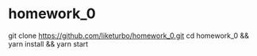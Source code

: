 # homework_0
git clone https://github.com/liketurbo/homework_0.git
cd homework_0 && yarn install && yarn start
